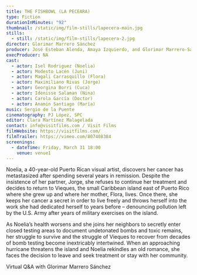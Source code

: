 ```yaml
---
title: THE FISHBOWL (LA PECEARA)
type: Fiction
durationInMinutes: "92"
thumbnail: /static/img/film-stills/lapecera-main.jpg
stills:
  - still: /static/img/film-stills/lapecera-2.jpg
director: Glorimar Marrero Sánchez
producer: José Esteban Alenda, Amaya Izquierdo, and Glorimar Marrero-Sánchez
execProducer: NA
cast:
  - actor: Isel Rodriguez (Noelia)
  - actor: Modesto Lacén (Juni)
  - actor: Magali Carrasquillo (Flora)
  - actor: Maximiliano Rivas (Jorge)
  - actor: Georgina Borri (Cuca)
  - actor: Idenisse Salaman (Nina)
  - actor: Carola García (Doctor)
  - actor: Anamin Santiago (María)
music: Sergio de la Puente
cinematography: PJ López, SPC
editor: Clara Martínez Malagelada
contact: info@visitfilms.com / Visit Films
filmWebsite: https://visitfilms.com/
filmTrailer: https://vimeo.com/807408384
screenings:
  - dateTime: Friday, March 31 18:00
    venue: venue1
---
```

Noelia, a 40-year-old Puerto Rican visual artist, discovers her cancer has metastasized after spending several years in remission. Despite the insistence of her partner, Jorge, she refuses to continue her treatment and decides to return to Vieques, the small Caribbean island east of Puerto Rico where she grew up and where her mother, Flora, lives. Once there, she keeps her cancer a secret in order to live freely and throws herself into the work she had dedicated herself to years before – denouncing pollution left by the U.S. Army after years of military exercises on the island.

As Noelia’s health worsens and she joins her neighbors to secretly enter closed testing areas to document undetonated bombs and toxic remains, her struggle to survive and the struggle of Vieques to recover from decades of bomb testing become inextricably intertwined. When an approaching hurricane threatens the island and Noelia rekindles an old romance, she faces the decision to leave and seek treatment or stay with her community.

V﻿irtual Q&A with Glorimar Marrero Sánchez